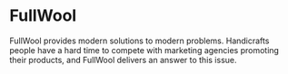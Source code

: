 # FullWool
FullWool provides modern solutions to modern problems. Handicrafts people have a hard time to compete with marketing agencies promoting their products, and FullWool delivers an answer to this issue.
